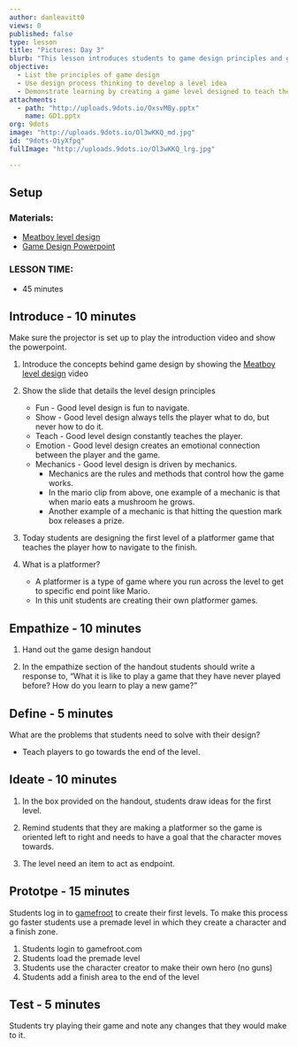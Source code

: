 ```yaml
---
author: danleavitt0
views: 0
published: false
type: lesson
title: "Pictures: Day 3"
blurb: "This lesson introduces students to game design principles and gives students hands on experience creating their first level. Students use [gamefroot](http://www.gamefroot.com) to bring their level to life and test it."
objective: 
  - List the principles of game design
  - Use design process thinking to develop a level idea
  - Demonstrate learning by creating a game level designed to teach the player to get to an endpoint
attachments: 
  - path: "http://uploads.9dots.io/OxsvMBy.pptx"
    name: GD1.pptx
org: 9dots
image: "http://uploads.9dots.io/Ol3wKKQ_md.jpg"
id: "9dots-OiyXfpq"
fullImage: "http://uploads.9dots.io/Ol3wKKQ_lrg.jpg"

---
```


## Setup

### Materials:

- [Meatboy level design](https://www.youtube.com/watch?v=ZH2wGpEZVgE)
- [Game Design Powerpoint]()

### LESSON TIME:

- 45 minutes

## Introduce - 10 minutes
Make sure the projector is set up to play the introduction video and show the powerpoint.

1. Introduce the concepts behind game design by showing the [Meatboy level design](https://www.youtube.com/watch?v=ZH2wGpEZVgE) video

2. Show the slide that details the level design principles
	- Fun - Good level design is fun to navigate.
	- Show - Good level design always tells the player what to do, but never how to do it.
	- Teach - Good level design constantly teaches the player.
	- Emotion - Good level design creates an emotional connection between the player and the game.
	- Mechanics - Good level design is driven by mechanics.
		- Mechanics are the rules and methods that control how the game works.
        - In the mario clip from above, one example of a mechanic is that when mario eats a mushroom he grows.
        - Another example of a mechanic is that hitting the question mark box releases a prize.

3. Today students are designing the first level of a platformer game that teaches the player how to navigate to the finish.

4. What is a platformer?
	- A platformer is a type of game where you run across the level to get to specific end point like Mario.
	- In this unit students are creating their own platformer games.

## Empathize - 10 minutes

1. Hand out the game design handout

2. In the empathize section of the handout students should write a response to, “What it is like to play a game that they have never played before? How do you learn to play a new game?”

## Define - 5 minutes
What are the problems that students need to solve with their design?

- Teach players to go towards the end of the level.

## Ideate - 10 minutes

1. In the box provided on the handout, students draw ideas for the first level. 

2. Remind students that they are making a platformer so the game is oriented left to right and needs to have a goal that the character moves towards.

3. The level need an item to act as endpoint.

## Prototpe - 15 minutes
Students log in to [gamefroot](http://www.gamefroot.com) to create their first levels. To make this process go faster students use a premade level in which they create a character and a finish zone.

1. Students login to gamefroot.com
2. Students load the premade level
3. Students use the character creator to make their own hero (no guns)
4. Students add a finish area to the end of the level

## Test - 5 minutes
Students try playing their game and note any changes that they would make to it.

